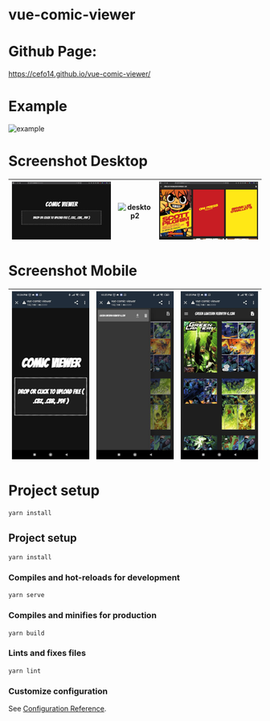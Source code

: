 # vue-comic-viewer

# Github Page:
https://cefo14.github.io/vue-comic-viewer/

# Example 
![example](/README/example.gif)

# Screenshot Desktop
[desktop1]: /README/desktop_1.png
[desktop2]: /README/desktop_2.png
[desktop3]: /README/desktop_3.png

| ![desktop1]   | ![desktop2]   | ![desktop3]   |
| ------------- | ------------- | ------------- |

# Screenshot Mobile
[mobile1]: /README/mobile_1.jpg
[mobile2]: /README/mobile_2.jpg
[mobile3]: /README/mobile_3.jpg

| ![mobile1]    | ![mobile2]    | ![mobile3]    |
| ------------- | ------------- | ------------- |

# Project setup
```
yarn install
```

## Project setup
```
yarn install
```

### Compiles and hot-reloads for development
```
yarn serve
```

### Compiles and minifies for production
```
yarn build
```

### Lints and fixes files
```
yarn lint
```

### Customize configuration
See [Configuration Reference](https://cli.vuejs.org/config/).
